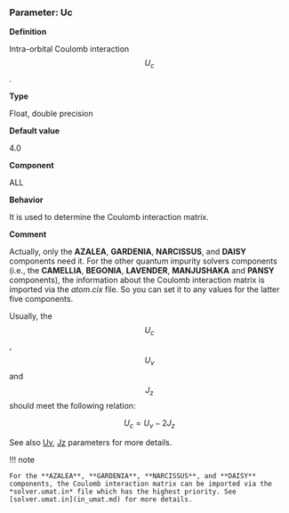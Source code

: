 ### Parameter: Uc

**Definition**

Intra-orbital Coulomb interaction $$U_c$$.

**Type**

Float, double precision

**Default value**

4.0

**Component**

ALL

**Behavior**

It is used to determine the Coulomb interaction matrix.

**Comment**

Actually, only the **AZALEA**, **GARDENIA**, **NARCISSUS**, and **DAISY** components need it. For the other quantum impurity solvers components (i.e., the **CAMELLIA**, **BEGONIA**, **LAVENDER**, **MANJUSHAKA** and **PANSY** components), the information about the Coulomb interaction matrix is imported via the *atom.cix* file. So you can set it to any values for the latter five components.

Usually, the $$U_c$$, $$U_v$$ and $$J_z$$ should meet the following relation:

$$
\begin{equation}
U_c = U_v - 2J_z
\end{equation}
$$

See also [Uv](p_uv.md), [Jz](p_jz.md) parameters for more details.

!!! note

    For the **AZALEA**, **GARDENIA**, **NARCISSUS**, and **DAISY** components, the Coulomb interaction matrix can be imported via the *solver.umat.in* file which has the highest priority. See [solver.umat.in](in_umat.md) for more details.